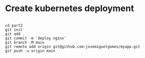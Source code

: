# Create kubernetes deployment
<code>
cd part2
git init
git add .
git commit -m 'deploy nginx'
git branch -M main
git remote add origin git@github.com:josemiguelgomes/myapp.git
git push -u origin main
</code>
